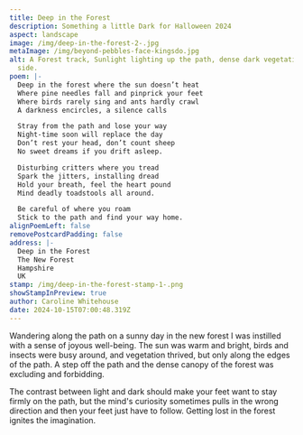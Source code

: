 ```yaml
---
title: Deep in the Forest
description: Something a little Dark for Halloween 2024
aspect: landscape
image: /img/deep-in-the-forest-2-.jpg
metaImage: /img/beyond-pebbles-face-kingsdo.jpg
alt: A Forest track, Sunlight lighting up the path, dense dark vegetation either
  side.
poem: |-
  Deep in the forest where the sun doesn’t heat
  Where pine needles fall and pinprick your feet
  Where birds rarely sing and ants hardly crawl
  A darkness encircles, a silence calls

  Stray from the path and lose your way
  Night-time soon will replace the day
  Don’t rest your head, don’t count sheep
  No sweet dreams if you drift asleep.

  Disturbing critters where you tread
  Spark the jitters, installing dread
  Hold your breath, feel the heart pound
  Mind deadly toadstools all around.

  Be careful of where you roam
  Stick to the path and find your way home.
alignPoemLeft: false
removePostcardPadding: false
address: |-
  Deep in the Forest
  The New Forest
  Hampshire
  UK
stamp: /img/deep-in-the-forest-stamp-1-.png
showStampInPreview: true
author: Caroline Whitehouse
date: 2024-10-15T07:00:48.319Z
---
```

Wandering along the path on a sunny day in the new forest I was instilled with a sense of joyous well-being. The sun was warm and bright, birds and insects were busy around, and vegetation thrived, but only along the edges of the path. A step off the path and the dense canopy of the forest was excluding and forbidding.

The contrast between light and dark should make your feet want to stay firmly on the path, but the mind's curiosity sometimes pulls in the wrong direction and then your feet just have to follow. Getting lost in the forest ignites the imagination.